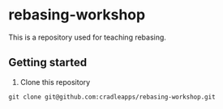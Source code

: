# rebasing-workshop

This is a repository used for teaching rebasing.

## Getting started

1. Clone this repository

```
git clone git@github.com:cradleapps/rebasing-workshop.git
```

